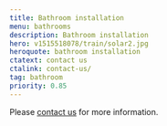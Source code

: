 ```yaml
---
title: Bathroom installation
menu: bathrooms
description: Bathroom installation
hero: v1515518078/train/solar2.jpg
heroquote: bathroom installation
ctatext: contact us
ctalink: contact-us/
tag: bathroom
priority: 0.85
---
```



Please [contact us]([root]contact-us/) for more information.

